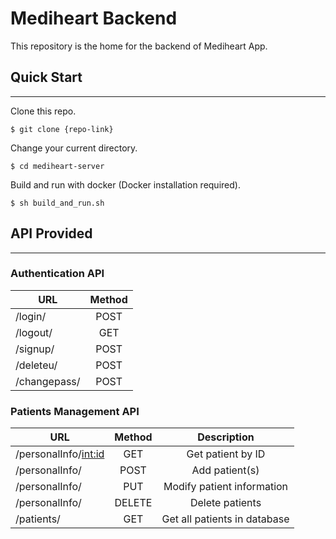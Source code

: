 # Mediheart Backend 
This repository is the home for the backend of Mediheart App.

## Quick Start  
---
Clone this repo.
```
$ git clone {repo-link}  
```
Change your current directory.
``` 
$ cd mediheart-server
```

Build and run with docker (Docker installation required).
```
$ sh build_and_run.sh
```

## API Provided  
---
  

### Authentication API

|    URL       | Method |
|------------- |:------:|
| /login/      | POST   |   
| /logout/     | GET   |   
| /signup/     | POST   | 
| /deleteu/    | POST   |   
| /changepass/ | POST   | 
  
### Patients Management API

|    URL   | Method | Description | 
|-------------------------------|:------:| :-------: |  
| /personalInfo/<int:id>        | GET    | Get patient by ID
| /personalInfo/                | POST   | Add patient(s)  
| /personalInfo/                | PUT    | Modify patient information 
| /personalInfo/                | DELETE | Delete patients  
| /patients/                    | GET    | Get all patients in database